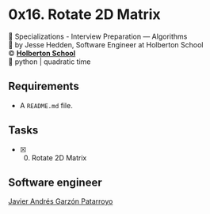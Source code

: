 # 0x16. Rotate 2D Matrix
:open_file_folder: Specializations - Interview Preparation ― Algorithms  
:bust_in_silhouette: by Jesse Hedden, Software Engineer at Holberton School  
:copyright: **[Holberton School](https://www.holbertonschool.com/)**  
:bookmark: python | quadratic time

## Requirements
* A ```README.md``` file.

## Tasks
* [x] 0. Rotate 2D Matrix

## Software engineer
[Javier Andrés Garzón Patarroyo](https://www.javierandresgp.com)
